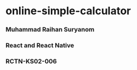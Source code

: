 # online-simple-calculator
### Muhammad Raihan Suryanom
### React and React Native
### RCTN-KS02-006
